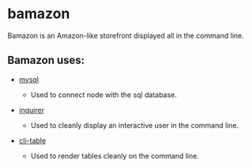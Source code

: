 # bamazon

Bamazon is an Amazon-like storefront displayed all in the command line.

## Bamazon uses: 

* [mysql](https://www.npmjs.com/package/mysql) 
    * Used to connect node with the sql database.

* [inquirer](https://www.npmjs.com/package/inquirer)
    * Used to cleanly display an interactive user in the command line.

* [cli-table](https://www.npmjs.com/package/cli-table)
    * Used to render tables cleanly on the command line.

<!-- ## Bamazon in use

To start Bamazon type '**node bamazonCustomer.js**' into the command line.

2 logs will appear.

One will say that you're connected as customer ## which indicates that the connection with sql and node was successful. -->